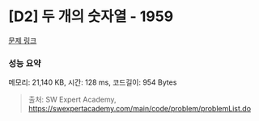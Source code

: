# [D2] 두 개의 숫자열 - 1959 

[문제 링크](https://swexpertacademy.com/main/code/problem/problemDetail.do?contestProbId=AV5PpoFaAS4DFAUq) 

### 성능 요약

메모리: 21,140 KB, 시간: 128 ms, 코드길이: 954 Bytes



> 출처: SW Expert Academy, https://swexpertacademy.com/main/code/problem/problemList.do